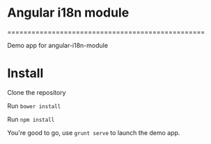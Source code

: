 # Angular i18n module
=================================================

Demo app for angular-i18n-module


# Install

Clone the repository

Run `bower install`

Run `npm install`

You're good to go, use `grunt serve` to launch the demo app.
